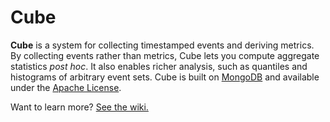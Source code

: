 # Cube

**Cube** is a system for collecting timestamped events and deriving metrics. By collecting events rather than metrics, Cube lets you compute aggregate statistics *post hoc*. It also enables richer analysis, such as quantiles and histograms of arbitrary event sets. Cube is built on [MongoDB](http://www.mongodb.org) and available under the [Apache License](/square/cube/blob/master/LICENSE).

Want to learn more? [See the wiki.](https://github.com/square/cube/wiki)
